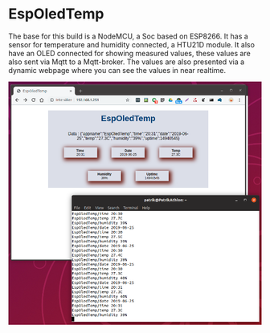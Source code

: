 # EspOledTemp
The base for this build is a NodeMCU, a Soc based on ESP8266. It has a sensor for temperature and humidity connected, a HTU21D module. It also have an OLED connected for showing measured values, these values are also sent via Mqtt to a Mqtt-broker.
The values are also presented via a dynamic webpage where you can see the values in near realtime.


![Screenshot](https://github.com/bphermansson/EspOledTemp/blob/dev/screenshot.png)
